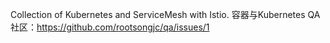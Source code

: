 Collection of Kubernetes and ServiceMesh with Istio.
容器与Kubernetes QA社区：https://github.com/rootsongjc/qa/issues/1
